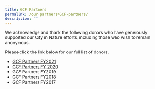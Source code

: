 ```yaml
---
title: GCF Partners
permalink: /our-partners/GCF-partners/
description: ""
---
```

We acknowledge and thank the following donors who have generously supported our City in Nature efforts, including those who wish to remain anonymous.

Please click the link below for our full list of donors.

* [GCF Partners FY2021](/files/GARDEN%20CITY%20FUND%20DONORS%20FY%202021.pdf)
* [GCF Partners FY 2020](/files/GARDEN%20CITY%20FUND%20DONORS%20FY%202020.pdf)
* GCF Partners FY2019
* GCF Partners FY2018
* GCF Partners FY2017